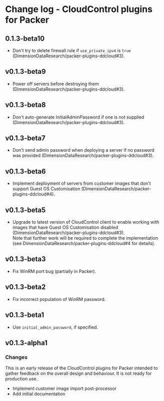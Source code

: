 # Change log - CloudControl plugins for Packer

## 0.1.3-beta10

* Don't try to delete firewall rule if `use_private_ipv4` is `true`  (DimensionDataResearch/packer-plugins-ddcloud#3).

## v0.1.3-beta9

* Power off servers before destroying them (DimensionDataResearch/packer-plugins-ddcloud#3).

## v0.1.3-beta8

* Don't auto-generate InitialAdminPassword if one is not supplied (DimensionDataResearch/packer-plugins-ddcloud#3).

## v0.1.3-beta7

* Don't send admin password when deploying a server if no password was provided (DimensionDataResearch/packer-plugins-ddcloud#3).

## v0.1.3-beta6

* Implement deployment of servers from customer images that don't support Guest OS Customisation (DimensionDataResearch/packer-plugins-ddcloud#4).

## v0.1.3-beta5

* Upgrade to latest version of CloudControl client to enable working with images that have Guest OS Customisation disabled (DimensionDataResearch/packer-plugins-ddcloud#3).  
  Note that further work will be required to complete the implementation (see DimensionDataResearch/packer-plugins-ddcloud#4 for details).

## v0.1.3-beta3

* Fix WinRM port bug (partially in Packer).

## v0.1.3-beta2

* Fix incorrect population of WinRM password.

## v0.1.3-beta1

* Use `initial_admin_password`, if specified.

## v0.1.3-alpha1

### Changes

This is an early release of the CloudControl plugins for Packer intended to gather feedback on the overall design and behaviour.
It is not ready for production use.

* Implement customer image import post-processor
* Add initial documentation
